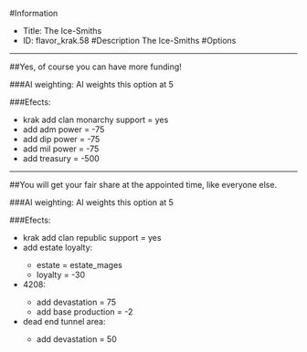 #Information
 - Title: The Ice-Smiths
 - ID: flavor_krak.58
#Description
The Ice-Smiths
#Options

___
##Yes, of course you can have more funding!

###AI weighting:
AI weights this option at 5


###Efects:<ul><li>krak add clan monarchy support = yes</li><li>add adm power = -75</li><li>add dip power = -75</li><li>add mil power = -75</li><li>add treasury = -500</li></ul>

___
##You will get your fair share at the appointed time, like everyone else.

###AI weighting:
AI weights this option at 5


###Efects:<ul><li>krak add clan republic support = yes</li><li>add estate loyalty:</li><ul><li>estate = estate_mages</li><li>loyalty = -30</li></ul><li>4208:</li><ul><li>add devastation = 75</li><li>add base production = -2</li></ul><li>dead end tunnel area:</li><ul><li>add devastation = 50</li></ul></ul>
